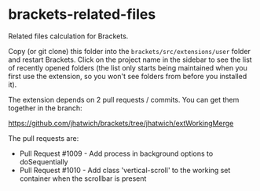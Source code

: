brackets-related-files
========================

Related files calculation for Brackets.

Copy (or git clone) this folder into the `brackets/src/extensions/user` folder and restart Brackets.
Click on the project name in the sidebar to see the list of recently opened folders (the list only
starts being maintained when you first use the extension, so you won't see folders from before you
installed it).

The extension depends on 2 pull requests / commits.  You can get them together in the branch:

https://github.com/jhatwich/brackets/tree/jhatwich/extWorkingMerge

The pull requests are:
* Pull Request #1009 - Add process in background options to doSequentially
* Pull Request #1010 - Add class 'vertical-scroll' to the working set container when the scrollbar is present

